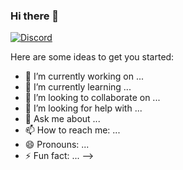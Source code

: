 ### Hi there 👋
<a href="https://discord.com/users/825124006209388616"><img src="https://lanyard.cnrad.dev/api/825124006209388616?borderRadius=20px&bg=00000000" alt="Discord" /></a>

Here are some ideas to get you started:

- 🔭 I’m currently working on ...
- 🌱 I’m currently learning ...
- 👯 I’m looking to collaborate on ...
- 🤔 I’m looking for help with ...
- 💬 Ask me about ...
- 📫 How to reach me: ...
- 😄 Pronouns: ...
- ⚡ Fun fact: ...
-->
